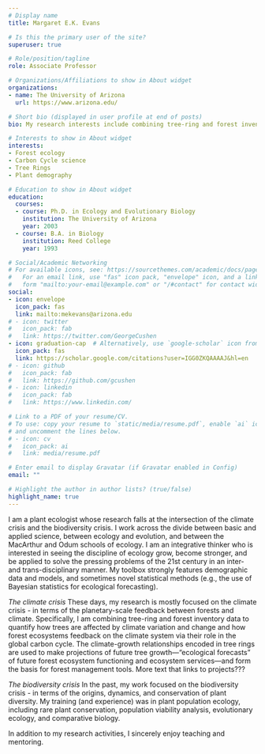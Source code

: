 ```yaml
---
# Display name
title: Margaret E.K. Evans

# Is this the primary user of the site?
superuser: true

# Role/position/tagline
role: Associate Professor

# Organizations/Affiliations to show in About widget
organizations:
- name: The University of Arizona
  url: https://www.arizona.edu/

# Short bio (displayed in user profile at end of posts)
bio: My research interests include combining tree-ring and forest inventory data to quantify how climate variation affects trees, and how forest ecosystems feedback on the climate system via their role in the carbon cycle.

# Interests to show in About widget
interests:
- Forest ecology
- Carbon Cycle science
- Tree Rings
- Plant demography

# Education to show in About widget
education:
  courses:
  - course: Ph.D. in Ecology and Evolutionary Biology
    institution: The University of Arizona
    year: 2003
  - course: B.A. in Biology
    institution: Reed College
    year: 1993

# Social/Academic Networking
# For available icons, see: https://sourcethemes.com/academic/docs/page-builder/#icons
#   For an email link, use "fas" icon pack, "envelope" icon, and a link in the
#   form "mailto:your-email@example.com" or "/#contact" for contact widget.
social:
- icon: envelope
  icon_pack: fas
  link: mailto:mekevans@arizona.edu
# - icon: twitter
#   icon_pack: fab
#   link: https://twitter.com/GeorgeCushen
- icon: graduation-cap  # Alternatively, use `google-scholar` icon from `ai` icon pack
  icon_pack: fas
  link: https://scholar.google.com/citations?user=IGG0ZKQAAAAJ&hl=en
# - icon: github
#   icon_pack: fab
#   link: https://github.com/gcushen
# - icon: linkedin
#   icon_pack: fab
#   link: https://www.linkedin.com/

# Link to a PDF of your resume/CV.
# To use: copy your resume to `static/media/resume.pdf`, enable `ai` icons in `params.toml`, 
# and uncomment the lines below.
# - icon: cv
#   icon_pack: ai
#   link: media/resume.pdf

# Enter email to display Gravatar (if Gravatar enabled in Config)
email: ""

# Highlight the author in author lists? (true/false)
highlight_name: true
---
```


I am a plant ecologist whose research falls at the intersection of the climate crisis and the biodiversity crisis. I work across the divide between basic and applied science, between ecology and evolution, and between the MacArthur and Odum schools of ecology. I am an integrative thinker who is interested in seeing the discipline of ecology grow, become stronger, and be applied to solve the pressing problems of the 21st century in an inter- and trans-disciplinary manner. My toolbox strongly features demographic data and models, and sometimes novel statistical methods (e.g., the use of Bayesian statistics for ecological forecasting).

_The climate crisis_
These days, my research is mostly focused on the climate crisis - in terms of the planetary-scale feedback between forests and climate. Specifically, I am combining tree-ring and forest inventory data to quantify how trees are affected by climate variation and change and how forest ecosystems feedback on the climate system via their role in the global carbon cycle.  The climate-growth relationships encoded in tree rings are used to make projections of future tree growth—“ecological forecasts” of future forest ecosystem functioning and ecosystem services—and form the basis for forest management tools. More text that links to projects???

_The biodiversity crisis_
In the past, my work focused on the biodiversity crisis - in terms of the origins, dynamics, and conservation of plant diversity. My training (and experience) was in plant population ecology, including rare plant conservation, population viability analysis, evolutionary ecology, and comparative biology.

In addition to my research activities, I sincerely enjoy teaching and mentoring.